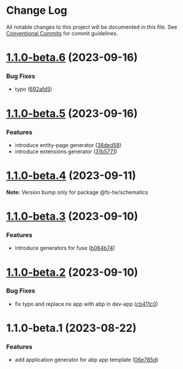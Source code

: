 # Change Log

All notable changes to this project will be documented in this file.
See [Conventional Commits](https://conventionalcommits.org) for commit guidelines.

# [1.1.0-beta.6](https://github.com/fs-tw/abp.ng/compare/v1.1.0-beta.5...v1.1.0-beta.6) (2023-09-16)

### Bug Fixes

- typo ([692afd5](https://github.com/fs-tw/abp.ng/commit/692afd5aa074e079f0304660b6a9b1ed8ba7470a))

# [1.1.0-beta.5](https://github.com/fs-tw/abp.ng/compare/v1.1.0-beta.4...v1.1.0-beta.5) (2023-09-16)

### Features

- introduce entity-page generator ([38ded58](https://github.com/fs-tw/abp.ng/commit/38ded580873d6bc4952cef700be0cc9d3981f791))
- introduce extensions generator ([31b5771](https://github.com/fs-tw/abp.ng/commit/31b57718e9bb6ae790e65a3e352bdaab7e3ce365))

# [1.1.0-beta.4](https://github.com/fs-tw/abp.ng/compare/v1.1.0-beta.3...v1.1.0-beta.4) (2023-09-11)

**Note:** Version bump only for package @fs-tw/schematics

# [1.1.0-beta.3](https://github.com/fs-tw/abp.ng/compare/v1.1.0-beta.2...v1.1.0-beta.3) (2023-09-10)

### Features

- introduce generators for fuse ([b064b74](https://github.com/fs-tw/abp.ng/commit/b064b74cbd9d2ba549dcc11ce5362cda062b3744))

# [1.1.0-beta.2](https://github.com/fs-tw/abp.ng/compare/v1.1.0-beta.1...v1.1.0-beta.2) (2023-09-10)

### Bug Fixes

- fix typo and replace nx app with abp in dev-app ([cb411c0](https://github.com/fs-tw/abp.ng/commit/cb411c0167ee778a40cc1d3e0d2f39454033705d))

# 1.1.0-beta.1 (2023-08-22)

### Features

- add application generator for abp app template ([06e785d](https://github.com/fs-tw/abp.ng/commit/06e785d4266dbbffbbcc39bd5c78b5c42cd8122b))
